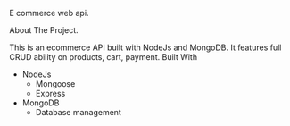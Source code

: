 E commerce web api.

About The Project.

This is an ecommerce API built with NodeJs and MongoDB. It features full CRUD ability on products, cart, payment.
Built With
  - NodeJs
    + Mongoose
    + Express
  - MongoDB
    + Database management
